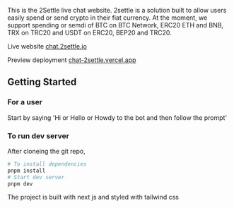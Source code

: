 This is the 2Settle live chat website.
2settle is a solution built to allow users easily spend or send crypto in their fiat currency. At the moment, we support spending or semdi of BTC on BTC Network, ERC20 ETH and BNB, TRX on TRC20 and USDT on ERC20, BEP20 and TRC20.

Live website [chat.2settle.io](https://chat.2settle.io/)

Preview deployment [chat-2settle.vercel.app](https://chat-2settle.vercel.app/)


## Getting Started

### For a user
Start by saying 'Hi or Hello or Howdy to the bot and then follow the prompt'

### To run dev server

After cloneing the git repo, 
```bash
# To install dependencies
pnpm install 
# Start dev server
pnpm dev
```

The project is built with next js and styled with tailwind css
